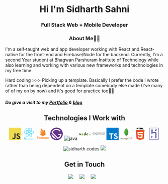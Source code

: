 [](https://github.com/codewithjalaj/codewithjalaj/blob/master/my.svg)

<!--
**codewithjalaj/codewithjalaj** is a ✨ _special_ ✨ repository because its `README.md` (this file) appears on your GitHub profile.

Here are some ideas to get you started:

- 🔭 I’m currently working on ...
- 🌱 I’m currently learning ...
- 👯 I’m looking to collaborate on ...
- 🤔 I’m looking for help with ...
- 💬 Ask me about ...
- 📫 How to reach me: ...
- 😄 Pronouns: ...
- ⚡ Fun fact: ...
-->

<h1 align="center">Hi I'm Sidharth Sahni</h1>
<h3 align="center">Full Stack Web + Mobile Developer</h3>

<h3 align="center">About Me👨‍🎓</h3>

I'm a self-taught web and app developer working with React and React-native for the front-end and Firebase/Node for the backend. Currently, I'm a second Year student at Bhagwan Parshuram Institute of Technology while also learning and working with various new frameworks and technologies in my free time.

Hard coding >>> Picking up a template. Basically I prefer the code I wrote rather than being dependent on a template somebody else made (I've many of of my on by now) and it's good for practice too🤪️🤪️
<h5>Do give a visit to my <a href="https://www.sidharthsahni.codes">Portfolio</a> & <a href="https://www.sidharthsahni.codes">blog</a>  </h5>


<h2 align="center">Technologies I Work with</h2>
<p align="center">
   <img src="https://github.com/devicons/devicon/raw/master/icons/javascript/javascript-original.svg" alt="javascript" width="40" height="40"/>
   <img src="https://github.com/devicons/devicon/raw/master/icons/react/react-original-wordmark.svg" alt="react" width="40" height="40"/> 
     <img src="https://raw.githubusercontent.com/devicons/devicon/2809b567852a4648062a2d3e7c1c531367458c0b/icons/firebase/firebase-plain-wordmark.svg" alt="css" width="40" height="40"/>
  <img src="https://raw.githubusercontent.com/devicons/devicon/2809b567852a4648062a2d3e7c1c531367458c0b/icons/gatsby/gatsby-original.svg" alt="java" width="40" height="40"/>
     <img src="https://graphql.org/img/logo.svg" alt="java" width="40" height="40"/>
   
   <img src="https://github.com/devicons/devicon/raw/master/icons/nodejs/nodejs-original-wordmark.svg" alt="css" width="40" height="40"/>
    <img src="https://raw.githubusercontent.com/devicons/devicon/2809b567852a4648062a2d3e7c1c531367458c0b/icons/express/express-original-wordmark.svg" alt="css" width="40" height="40"/>
  
   <img src="https://raw.githubusercontent.com/devicons/devicon/2809b567852a4648062a2d3e7c1c531367458c0b/icons/typescript/typescript-plain.svg" alt="css" width="40" height="40"/>
  

   <img src="https://github.com/devicons/devicon/raw/master/icons/mongodb/mongodb-original-wordmark.svg" alt="mongodb" width="40" height="40"/> 
   
  
   <img src="https://github.com/devicons/devicon/raw/master/icons/html5/html5-original-wordmark.svg" alt="html" width="40" height="40"/>
   
   <img src="https://github.com/devicons/devicon/raw/master/icons/heroku/heroku-original.svg" alt="heroku" width="40" height="40"/>
</p>

<p align="center">
      <img src="https://github-readme-stats.vercel.app/api?username=deevo-sage" alt="sidharth codes" />
     <img src="https://github-readme-stats.vercel.app/api/top-langs/?username=deevo-sage&layout=compact" height="170px">
</p>

<!-- <p align="center"> -->
<!--   <img src="https://github-readme-streak-stats.herokuapp.com/?user=jalajcodes&layout=compact" /> -->
<!--</p> -->

<h2 align="center">Get in Touch</h2>
<p align="center">
  <a href="mailto:sidsahni00@gmail.com?subject=Hello%20Sidhrth,%20From%20Github"><img src="https://img.shields.io/badge/gmail-%23D14836.svg?&style=for-the-badge&logo=gmail&logoColor=white" /></a>&nbsp;&nbsp;&nbsp;&nbsp;
  <a target="_blank"href="https://www.linkedin.com/in/sidharth-sahni-77951b191/"><img src="https://img.shields.io/badge/linkedin-%230077B5.svg?&style=for-the-badge&logo=linkedin&logoColor=white" /></a>&nbsp;&nbsp;&nbsp;&nbsp;
  <a href="https://www.instagram.com/sidharthhsahni/"><img src="https://img.shields.io/badge/instagram-%23D14836.svg?&style=for-the-badge&logo=instagram&logoColor=pink" /></a>&nbsp;&nbsp;&nbsp;&nbsp;
</p>
<p align="center">
<!-- <img src='https://placekitten.com/200/300' title="Kitten" alt="Please refresh the page if the cat doesn't show up."> -->
</p>
